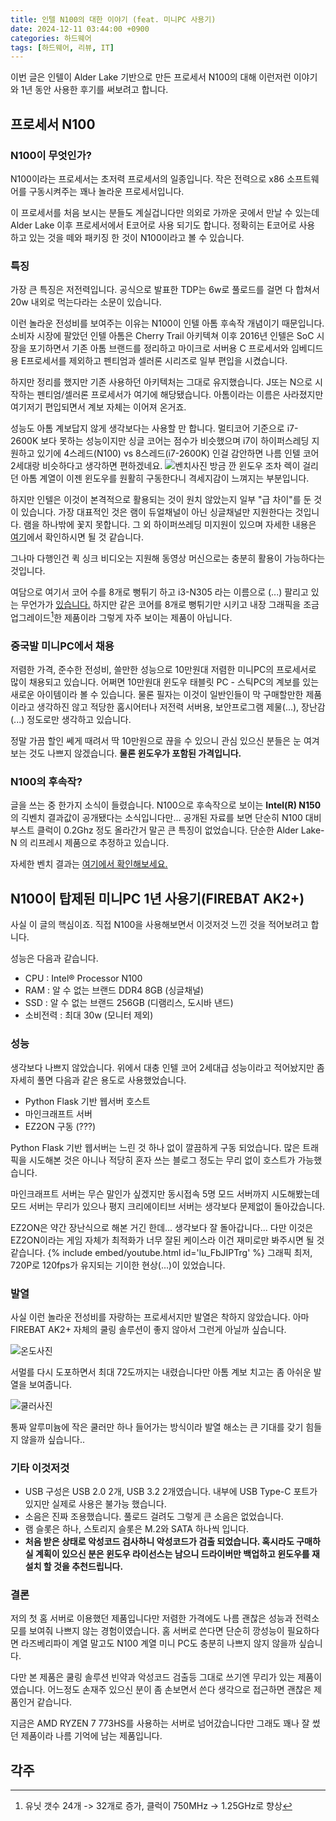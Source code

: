 ```yaml
---
title: 인텔 N100의 대한 이야기 (feat. 미니PC 사용기)
date: 2024-12-11 03:44:00 +0900
categories: 하드웨어
tags: [하드웨어, 리뷰, IT]
---
```


이번 글은 인텔이 Alder Lake 기반으로 만든 프로세서 N100의 대해 이런저런 이야기와 1년 동안 사용한 후기를 써보려고 합니다.

## 프로세서 N100

### N100이 무엇인가?
N100이라는 프로세서는 초저력 프로세서의 일종입니다. 작은 전력으로 x86 소프트웨어를 구동시켜주는 꽤나 놀라운 프로세서입니다.

이 프로세서를 처음 보시는 분들도 계실겁니다만 의외로 가까운 곳에서 만날 수 있는데 Alder Lake 이후 프로세서에서 E코어로 사용 되기도 합니다. 정확히는 E코어로 사용 하고 있는 것을 떼와 패키징 한 것이 N100이라고 볼 수 있습니다.

### 특징

가장 큰 특징은 저전력입니다. 공식으로 발표한 TDP는 6w로 풀로드를 걸면 다 합쳐서 20w 내외로 먹는다라는 소문이 있습니다. 

이런 놀라운 전성비를 보여주는 이유는 N100이 인텔 아톰 후속작 개념이기 때문입니다. 소비자 시장에 팔았던 인텔 아톰은 Cherry Trail 아키텍쳐 이후 2016년 인텔은 SoC 시장을 포기하면서 기존 아톰 브랜드를 정리하고 마이크로 서버용 C 프로세서와 임베디드용 E프로세서를 제외하고 펜티엄과 셀러론 시리즈로 일부 편입을 시켰습니다.

하지만 정리를 했지만 기존 사용하던 아키텍처는 그대로 유지했습니다. J또는 N으로 시작하는 펜티엄/셀러론 프로세서가 여기에 해당됐습니다. 아톰이라는 이름은 사라졌지만 여기저기 편입되면서 계보 자체는 이어져 온거죠.

성능도 아톰 계보답지 않게 생각보다는 사용할 만 합니다. 멀티코어 기준으로 i7-2600K 보다 못하는 성능이지만 싱글 코어는 점수가 비슷했으며 i7이 하이퍼스레딩 지원하고 있기에 4스레드(N100) vs 8스레드(i7-2600K) 인걸 감안하면 나름 인텔 코어 2세대랑 비슷하다고 생각하면 편하겠네요. 
![벤치사진](/assets/img/post/24-12-11-01/01.png)
방금 깐 윈도우 조차 렉이 걸리던 아톰 계열이 이젠 윈도우를 원활히 구동한다니 격세지감이 느껴지는 부분입니다.

하지만 인텔은 이것이 본격적으로 활용되는 것이 원치 않았는지 일부 "급 차이"를 둔 것이 있습니다. 가장 대표적인 것은 램이 듀얼채널이 아닌 싱글채널만 지원한다는 것입니다. 램을 하나밖에 꽃지 못합니다. 그 외 하이퍼쓰레딩 미지원이 있으며 자세한 내용은 [여기](https://www.intel.co.kr/content/www/kr/ko/products/sku/231803/intel-processor-n100-6m-cache-up-to-3-40-ghz/specifications.html)에서 확인하시면 될 것 같습니다.

그나마 다행인건 퀵 싱크 비디오는 지원해 동영상 머신으로는 충분히 활용이 가능하다는 것입니다.

여담으로 여기서 코어 수를 8개로 뻥튀기 하고 i3-N305 라는 이름으로 (...) 팔리고 있는 무언가가 [있습니다.](https://ark.intel.com/content/www/us/en/ark/products/231805/intel-core-i3-n305-processor-6m-cache-up-to-3-80-ghz.html) 하지만 같은 코어를 8개로 뻥튀기만 시키고 내장 그래픽을 조금 업그레이드[^1]한 제품이라 그렇게 자주 보이는 제품이 아닙니다.

### 중국발 미니PC에서 채용
저렴한 가격, 준수한 전성비, 쓸만한 성능으로 10만원대 저렴한 미니PC의 프로세서로 많이 채용되고 있습니다. 어쩌면 10만원대 윈도우 태블릿 PC - 스틱PC의 계보를 있는 새로운 아이템이라 볼 수 있습니다. 물론 필자는 이것이 일반인들이 막 구매할만한 제품이라고 생각하진 않고 적당한 홈시어터나 저전력 서버용, 보안프로그램 제물(...), 장난감(...) 정도로만 생각하고 있습니다.

정말 가끔 할인 쎄게 때려서 딱 10만원으로 끊을 수 있으니 관심 있으신 분들은 눈 여겨보는 것도 나쁘지 않겠습니다. **물론 윈도우가 포함된 가격입니다.**

### N100의 후속작?
글을 쓰는 중 한가지 소식이 들렸습니다. N100으로 후속작으로 보이는 **Intel(R) N150**의 긱벤치 결과값이 공개됐다는 소식입니다만... 공개된 자료를 보면 단순히 N100 대비 부스트 클럭이 0.2Ghz 정도 올라간거 말곤 큰 특징이 없었습니다. 단순한 Alder Lake-N 의 리프레시 제품으로 추정하고 있습니다. 

자세한 벤치 결과는 [여기에서 확인해보세요.](https://browser.geekbench.com/v6/cpu/8035321)

## N100이 탑제된 미니PC 1년 사용기(FIREBAT AK2+)
사실 이 글의 핵심이죠. 직접 N100을 사용해보면서 이것저것 느낀 것을 적어보려고 합니다.

성능은 다음과 같습니다.

* CPU : Intel® Processor N100
* RAM : 알 수 없는 브랜드 DDR4 8GB (싱글채널)
* SSD : 알 수 없는 브랜드 256GB (디램리스, 도시바 낸드)
* 소비전력 : 최대 30w (모니터 제외)

### 성능
생각보다 나쁘지 않았습니다. 위에서 대충 인텔 코어 2세대급 성능이라고 적어놨지만 좀 자세히 풀면 다음과 같은 용도로 사용했었습니다.

* Python Flask 기반 웹서버 호스트
* 마인크래프트 서버
* EZ2ON 구동 (???)

Python Flask 기반 웹서버는 느린 것 하나 없이 깔끔하게 구동 되었습니다. 많은 트래픽을 시도해본 것은 아니나 적당히 혼자 쓰는 블로그 정도는 무리 없이 호스트가 가능했습니다.

마인크래프트 서버는 무슨 말인가 싶겠지만 동시접속 5명 모드 서버까지 시도해봤는데 모드 서버는 무리가 있으나 평지 크리에이티브 서버는 생각보다 문제없이 돌아갔습니다.

EZ2ON은 약간 장난식으로 해본 거긴 한데... 생각보다 잘 돌아갑니다... 다만 이것은 EZ2ON이라는 게임 자체가 최적화가 너무 잘된 케이스라 이건 재미로만 봐주시면 될 것 같습니다.
{% include embed/youtube.html id='lu_FbJIPTrg' %}
그래픽 최저, 720P로 120fps가 유지되는 기이한 현상(...)이 있었습니다.

### 발열
사실 이런 놀라운 전성비를 자랑하는 프로세서지만 발열은 착하지 않았습니다. 아마 FIREBAT AK2+ 자체의 쿨링 솔루션이 좋지 않아서 그런게 아닐까 싶습니다.

![온도사진](/assets/img/post/24-12-11-01/02.jpg)

서멀를 다시 도포하면서 최대 72도까지는 내렸습니다만 아톰 계보 치고는 좀 아쉬운 발열을 보여줍니다.

![쿨러사진](/assets/img/post/24-12-11-01/03.jpg)

통짜 알루미늄에 작은 쿨러만 하나 들어가는 방식이라 발열 해소는 큰 기대를 갖기 힘들지 않을까 싶습니다..

### 기타 이것저것
* USB 구성은 USB 2.0 2개, USB 3.2 2개였습니다. 내부에 USB Type-C 포트가 있지만 실제로 사용은 불가능 했습니다.
* 소음은 진짜 조용했습니다. 풀로드 걸려도 그렇게 큰 소음은 없었습니다.
* 램 슬롯은 하나, 스토리지 슬롯은 M.2와 SATA 하나씩 입니다.
* **처음 받은 상태로 악성코드 검사하니 악성코드가 검출 되었습니다. 혹시라도 구매하실 계획이 있으신 분은 윈도우 라이선스는 남으니 드라이버만 백업하고 윈도우를 재설치 할 것을 추천드립니다.**

### 결론
저의 첫 홈 서버로 이용했던 제품입니다만 저렴한 가격에도 나름 괜찮은 성능과 전력소모를 보여줘 나쁘지 않는 경험이였습니다. 홈 서버로 쓴다면 단순히 깡성능이 필요하다면 라즈베리파이 계열 말고도 N100 계열 미니 PC도 충분히 나쁘지 않지 않을까 싶습니다.

다만 본 제품은 쿨링 솔루션 빈약과 악성코드 검출등 그대로 쓰기엔 무리가 있는 제품이였습니다. 어느정도 손재주 있으신 분이 좀 손보면서 쓴다 생각으로 접근하면 괜찮은 제품인거 같습니다. 

지금은 AMD RYZEN 7 773HS를 사용하는 서버로 넘어갔습니다만 그래도 꽤나 잘 썼던 제품이라 나름 기억에 남는 제품입니다.

## 각주
[^1]: 유닛 갯수 24개 -> 32개로 증가, 클럭이 750MHz -> 1.25GHz로 향상
